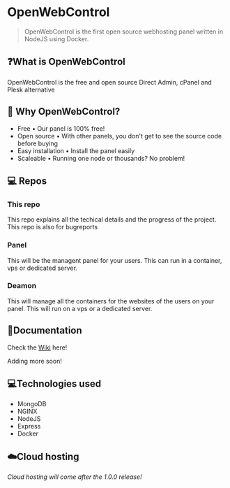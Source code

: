 # OpenWebControl

> OpenWebControl is the first open source webhosting panel written in NodeJS using Docker.

## ❓What is OpenWebControl
OpenWebControl is the free and open source Direct Admin, cPanel and Plesk alternative

## 🤔 Why OpenWebControl?
- Free • Our panel is 100% free!
- Open source • With other panels, you don't get to see the source code before buying
- Easy installation • Install the panel easily
- Scaleable • Running one node or thousands? No problem!

## 💻 Repos
### This repo
This repo explains all the techical details and the progress of the project.
This repo is also for bugreports

### Panel
This will be the managent panel for your users.
This can run in a container, vps or dedicated server. 

### Deamon
This will manage all the containers for the websites of the users on your panel.
This will run on a vps or a dedicated server.

## 📜Documentation
Check the [Wiki](../../wiki) here!

Adding more soon!
## 💻Technologies used
- MongoDB
- NGINX
- NodeJS
- Express
- Docker

## ☁️Cloud hosting

*Cloud hosting will come after the 1.0.0 release!*

